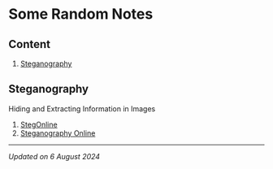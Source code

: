 # Some Random Notes

## Content

1. [Steganography](#steganography)

## Steganography

Hiding and Extracting Information in Images

1. [StegOnline](https://georgeom.net/StegOnline/upload)
1. [Steganography Online](https://stylesuxx.github.io/steganography/)

***

*Updated on 6 August 2024*
